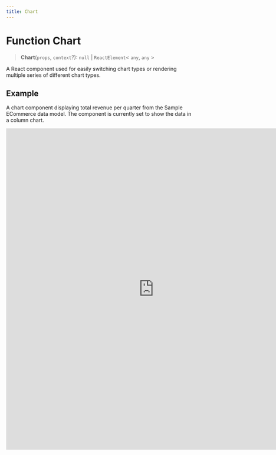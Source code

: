 ```yaml
---
title: Chart
---
```


# Function Chart

> **Chart**(`props`, `context`?): `null` \| `ReactElement`\< `any`, `any` \>

A React component used for easily switching chart types or rendering multiple series of different chart types.

## Example

A chart component displaying total revenue per quarter from the Sample ECommerce data model. The component is currently set to show the data in a column chart.

<iframe
 src='https://csdk-playground.sisense.com/?example=charts/chart&mode=docs'
 width=800
 height=870
 style='border:none;'
/>

## Parameters

| Parameter | Type | Description |
| :------ | :------ | :------ |
| `props` | [`ChartProps`](../interfaces/interface.ChartProps.md) | Chart properties |
| `context`? | `any` | - |

## Returns

`null` \| `ReactElement`\< `any`, `any` \>

Chart component representing a chart type as specified in `ChartProps.`[chartType](../interfaces/interface.ChartProps.md#charttype)
